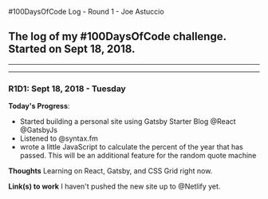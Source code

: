 #100DaysOfCode Log - Round 1 - Joe Astuccio

## The log of my #100DaysOfCode challenge. Started on Sept 18, 2018.

<!-- ### R1Dx: Sept X, 2018 - XXXday

**Tweet support to other people doing the challenge:**

**Today’s Progress**:

**Thoughts:**

**Link to work:** -->

---

<!-- ### R1D2: Sept 19, 2018 - Wednesday

**Tweet support to other people doing the challenge:**

**Today’s Progress**:

**Thoughts:**

**Link to work:** -->

---

### R1D1: Sept 18, 2018 - Tuesday

**Today's Progress**:

- Started building a personal site using Gatsby Starter Blog @React @GatsbyJs
- Listened to @syntax.fm
- wrote a little JavaScript to calculate the percent of the year that has passed. This will be an additional feature for the random quote machine

**Thoughts**
Learning on React, Gatsby, and CSS Grid right now.

**Link(s) to work**
I haven't pushed the new site up to @Netlify yet.
